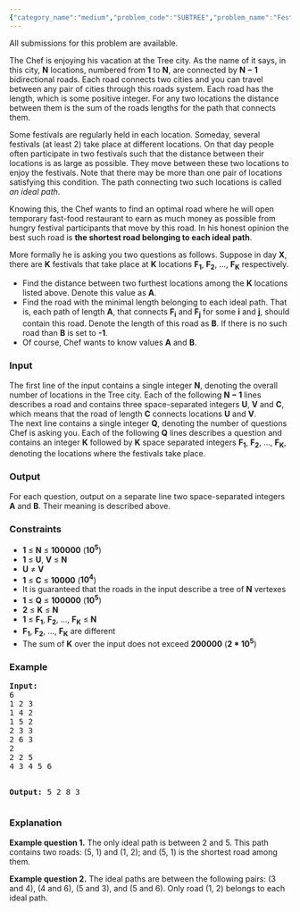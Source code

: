 ```yaml
---
{"category_name":"medium","problem_code":"SUBTREE","problem_name":"Festivals","languages_supported":{"0":"ADA","1":"ASM","2":"BASH","3":"BF","4":"C","5":"C99 strict","6":"CAML","7":"CLOJ","8":"CLPS","9":"CPP 4.3.2","10":"CPP 4.9.2","11":"CPP14","12":"CS2","13":"D","14":"ERL","15":"FORT","16":"FS","17":"GO","18":"HASK","19":"ICK","20":"ICON","21":"JAVA","22":"JS","23":"LISP clisp","24":"LISP sbcl","25":"LUA","26":"NEM","27":"NICE","28":"NODEJS","29":"PAS fpc","30":"PAS gpc","31":"PERL","32":"PERL6","33":"PHP","34":"PIKE","35":"PRLG","36":"PYTH","37":"PYTH 3.4","38":"RUBY","39":"SCALA","40":"SCM guile","41":"SCM qobi","42":"ST","43":"TCL","44":"TEXT","45":"WSPC"},"max_timelimit":1,"source_sizelimit":50000,"problem_author":"tuananh93","problem_tester":"anton_lunyov","date_added":"25-12-2012","tags":{"0":"lca","1":"march13","2":"medium","3":"tree","4":"tuananh93"},"editorial_url":"http://discuss.codechef.com/problems/SUBTREE","time":{"view_start_date":1363000423,"submit_start_date":1363000423,"visible_start_date":1363000281,"end_date":1735669800},"layout":"problem"}
---
```

<span class="solution-visible-txt">All submissions for this problem are available.</span><p>The Chef is enjoying his vacation at the Tree city. As the name of it says, in this city, <b>N</b> locations, numbered from <b>1</b> to <b>N</b>, are connected by <b>N − 1</b> bidirectional roads. Each road connects two cities and you can travel between any pair of cities through this roads system. Each road has the length, which is some positive integer. For any two locations the distance between them is the sum of the roads lengths for the path that connects them.</p>
<p>Some festivals are regularly held in each location. Someday, several festivals (at least 2) take place at different locations. On that day people often participate in two festivals such that the distance between their locations is as large as possible. They move between these two locations to enjoy the festivals. Note that there may be more than one pair of locations satisfying this condition. The path connecting two such locations is called <i>an ideal path</i>.</p>
<p>Knowing this, the Chef wants to find an optimal road where he will open temporary fast-food restaurant to earn as much money as possible from hungry festival participants that move by this road. In his honest opinion the best such road is <b>the shortest road belonging to each ideal path</b>.</p>
<p>More formally he is asking you two questions as follows. Suppose in day <b>X</b>, there are <b>K</b> festivals that take place at <b>K</b> locations <b>F<sub>1</sub></b>, <b>F<sub>2</sub></b>, ..., <b>F<sub>K</sub></b> respectively.</p>
<ul>
<li>Find the distance between two furthest locations among the <b>K</b> locations listed above. Denote this value as <b>A</b>.</li>
<li>Find the road with the minimal length belonging to each ideal path. That is, each path of length <b>A</b>, that connects <b>F<sub>i</sub></b> and <b>F<sub>j</sub></b> for some <b>i</b> and <b>j</b>, should contain this road. Denote the length of this road as <b>B</b>. If there is no such road than <b>B</b> is set to <b>-1</b>.</li>
<li>Of course, Chef wants to know values <b>A</b> and <b>B</b>.</li>
</ul>

<h3>Input</h3>
<p>The first line of the input contains a single integer <b>N</b>, denoting the overall number of locations in the Tree city. Each of the following <b>N − 1 </b> lines describes a road and contains three space-separated integers <b>U</b>, <b>V</b> and <b>C</b>, which means that the road of length <b>C</b> connects locations <b>U</b> and <b>V</b>.<br/> The next line contains a single integer <b>Q</b>, denoting the number of questions Chef is asking you. Each of the following <b>Q</b> lines describes a question and contains an integer <b>K</b> followed by <b>K</b> space separated integers <b>F<sub>1</sub></b>, <b>F<sub>2</sub></b>, ..., <b>F<sub>K</sub></b>, denoting the locations where the festivals take place.</br/></p>
<h3>Output</h3>
<p>For each question, output on a separate line two space-separated integers <b>A</b> and <b>B</b>. Their meaning is described above.</p>
<h3>Constraints</h3>
<p>
<ul>
<li><b>1</b> ≤ <b>N</b> ≤ <b>100000</b> (<b>10<sup>5</sup></b>)</li>
<li><b>1</b> ≤ <b>U</b>, <b>V</b> ≤ <b>N</b></li>
<li><b>U</b> ≠ <b>V</b></li>
<li><b>1</b> ≤ <b>C</b> ≤ <b>10000</b> (<b>10<sup>4</sup></b>)</li>
<li>It is guaranteed that the roads in the input describe a tree of <b>N</b> vertexes</li>
<li><b>1</b> ≤ <b>Q</b> ≤ <b>100000</b> (<b>10<sup>5</sup></b>)</li>
<li><b>2</b> ≤ <b>K</b> ≤ <b>N</b></li>
<li><b>1</b> ≤ <b>F<sub>1</sub></b>, <b>F<sub>2</sub></b>, ..., <b>F<sub>K</sub></b> ≤ <b>N</b></li>
<li><b>F<sub>1</sub></b>, <b>F<sub>2</sub></b>, ..., <b>F<sub>K</sub></b> are different</li>
<li>The sum of <b>K</b> over the input does not exceed <b>200000</b> (<b>2 * 10<sup>5</sup></b>)</li>
</ul>
</p>
<h3>Example</h3>
<pre>
<b>Input:</b>
6
1 2 3
1 4 2
1 5 2
2 3 3
2 6 3
2
2 2 5
4 3 4 5 6

<b>Output:</b>
5 2
8 3
</pre><h3>Explanation</h3>
<p><b>Example question 1.</b> The only ideal path is between 2 and 5. This path contains two roads: (5, 1) and (1, 2); and (5, 1) is the shortest road among them.</p>
<p><b>Example question 2.</b> The ideal paths are between the following pairs: (3 and 4), (4 and 6), (5 and 3), and (5 and 6). Only road (1, 2) belongs to each ideal path.</p>
